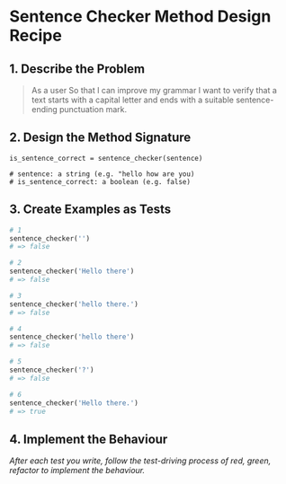 
# Sentence Checker Method Design Recipe

## 1. Describe the Problem

> As a user
> So that I can improve my grammar
> I want to verify that a text starts with a capital letter and ends with a suitable sentence-ending punctuation mark.

## 2. Design the Method Signature

```
is_sentence_correct = sentence_checker(sentence)

# sentence: a string (e.g. "hello how are you)
# is_sentence_correct: a boolean (e.g. false)
```

## 3. Create Examples as Tests

```ruby
# 1
sentence_checker('')
# => false

# 2
sentence_checker('Hello there')
# => false

# 3 
sentence_checker('hello there.')
# => false

# 4
sentence_checker('hello there')
# => false

# 5
sentence_checker('?')
# => false

# 6
sentence_checker('Hello there.')
# => true

```

## 4. Implement the Behaviour
_After each test you write, follow the test-driving process of red, green, refactor to implement the behaviour._